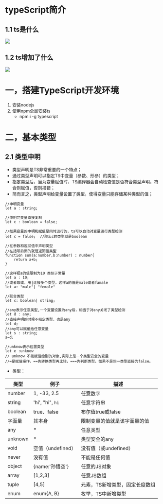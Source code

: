# typeScript简介

## 1.1 ts是什么

![](https://cdn.jsdelivr.net/gh/yqimg/img/20220426111552.png)

## 1.2 ts增加了什么

![](https://cdn.jsdelivr.net/gh/yqimg/img/20220426112304.png)

# 一，搭建TypeScript开发环境

1. 安装nodejs
2. 使用npm全局安装ts
   + npm i -g typescript

# 二，基本类型

## 2.1 类型申明

- 类型声明是TS非常重要的一个特点；
- 通过类型声明可以指定TS中变量（参数、形参）的类型；
- 指定类型后，当为变量赋值时，TS编译器会自动检查值是否符合类型声明，符合则赋值，否则报错；
- 简而言之，类型声明给变量设置了类型，使得变量只能存储某种类型的值；

```tsx
//申明变量
let a : string;

//申明完变量直接复制
let c : boolean = false;

//如果变量的申明和赋值是同时进行的，ts可以自动对变量进行类型检测
let c = false;  //那么c的类型就是boolean

//在参数和返回值中声明类型
//在括号后面的就是返回值类型
function sum(a:number,b:number) : number{
    return a+b;
}

//这样把a的值限制为10 类似于常量
let a : 10;
//或者取或，用|连接多个类型，这样a的值是male或者famale
let a: "male"| "female"

//联合类型
let c: boolean| string;

//any表示任意类型,一个变量设置为any后，相当于对any关闭了类型检测
let d : any;
//直接声明的时候不指定类型，也是any
let d;
//any可以赋值给任意变量
let s : string;
s=d;

//unknow表示位置类型
let e :unknow 
// unknow 不能赋值给别的对象,实际上是一个类型安全的变量
//=是赋值操作，==先转换类型再比较，===先判断类型，如果不是同一类型直接为false。

```

+ 类型：

| **类型** | **例子**          | **描述**                       |
| -------- | ----------------- | ------------------------------ |
| number   | 1, -33, 2.5       | 任意数字                       |
| string   | 'hi', "hi", `hi`  | 任意字符串                     |
| boolean  | true、false       | 布尔值true或false              |
| 字面量   | 其本身            | 限制变量的值就是该字面量的值   |
| any      | *                 | 任意类型                       |
| unknown  | *                 | 类型安全的any                  |
| void     | 空值（undefined） | 没有值（或undefined）          |
| never    | 没有值            | 不能是任何值                   |
| object   | {name:'孙悟空'}   | 任意的JS对象                   |
| array    | [1,2,3]           | 任意JS数组                     |
| tuple    | [4,5]             | 元素，TS新增类型，固定长度数组 |
| enum     | enum{A, B}        | 枚举，TS中新增类型             |